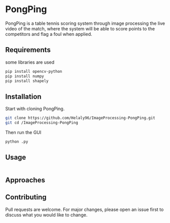﻿# PongPing
PongPing is a table tennis scoring system through image processing the live video of the match, where the system
will be able to score points to the competitors and flag a foul when applied.

## Requirements 
some libraries are used


```bash
pip install opencv-python
pip install numpy
pip install shapely
```


## Installation
Start with cloning PongPing.

```bash
git clone https://github.com/Helaly96/ImageProcessing-PongPing.git
git cd /ImageProcessing-PongPing
```

Then run the GUI
```bash
python .py
```

## Usage

```python
```

## Approaches

## Contributing
Pull requests are welcome. For major changes, please open an issue first to discuss what you would like to change.
